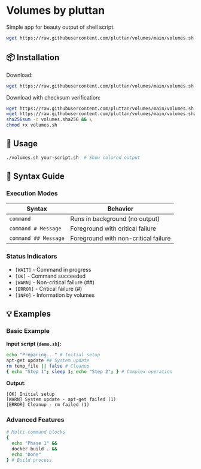 
# Volumes by pluttan 
Simple app for beauty output of shell script.

```sh
wget https://raw.githubusercontent.com/pluttan/volumes/main/volumes.sh -q -O ./volumes.sh && chmod +x volumes.sh && ./volumes.sh <your script>.sh
```

## 📦 Installation  

Download:
```sh
wget https://raw.githubusercontent.com/pluttan/volumes/main/volumes.sh -q -O ./volumes.sh && chmod +x volumes.sh
```

Download with checksum verification:
```sh
wget https://raw.githubusercontent.com/pluttan/volumes/main/volumes.sh && \
wget https://raw.githubusercontent.com/pluttan/volumes/main/volumes.sha256 && \
sha256sum -c volumes.sha256 && \
chmod +x volumes.sh
```

## 🚀 Usage  
```sh
./volumes.sh your-script.sh  # Show colored output
```

## 📝 Syntax Guide  

### Execution Modes  
| Syntax | Behavior |  
|--------|----------|  
| `command` | Runs in background (no output) |  
| `command # Message` | Foreground with critical failure |  
| `command ## Message` | Foreground with non-critical failure |  

### Status Indicators  
- `[WAIT]` - Command in progress  
- `[OK]` - Command succeeded  
- `[WARN]` - Non-critical failure (##)  
- `[ERROR]` - Critical failure (#)  
- `[INFO]` - Information by volumes

## 💡 Examples  

### Basic Example  
**Input script (`demo.sh`):**  
```sh
echo "Preparing..." # Initial setup
apt-get update ## System update
rm temp_file || false # Cleanup
{ echo "Step 1"; sleep 1; echo "Step 2"; } # Complex operation
```

**Output:**  
```
[OK] Initial setup
[WARN] System update - apt-get failed (1)
[ERROR] Cleanup - rm failed (1)
```

### Advanced Features  
```sh
# Multi-command blocks
{
  echo "Phase 1" &&
  docker build . &&
  echo "Done"
} # Build process
```
